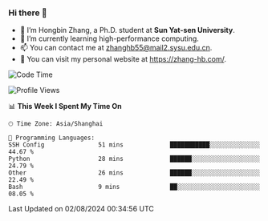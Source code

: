 ### Hi there 👋

- 🔭 I’m Hongbin Zhang, a Ph.D. student at **Sun Yat-sen University**.
- 🌱 I’m currently learning high-performance computing.
- 📫 You can contact me at zhanghb55@mail2.sysu.edu.cn.
- 👀 You can visit my personal website at https://zhang-hb.com/.

<!--START_SECTION:waka-->
![Code Time](http://img.shields.io/badge/Code%20Time-333%20hrs%2033%20mins-blue)

![Profile Views](http://img.shields.io/badge/Profile%20Views-0-blue)

📊 **This Week I Spent My Time On** 

```text
🕑︎ Time Zone: Asia/Shanghai

💬 Programming Languages: 
SSH Config               51 mins             ███████████░░░░░░░░░░░░░░   44.67 % 
Python                   28 mins             ██████░░░░░░░░░░░░░░░░░░░   24.79 % 
Other                    26 mins             ██████░░░░░░░░░░░░░░░░░░░   22.49 % 
Bash                     9 mins              ██░░░░░░░░░░░░░░░░░░░░░░░   08.05 % 
```


 Last Updated on 02/08/2024 00:34:56 UTC
<!--END_SECTION:waka-->
